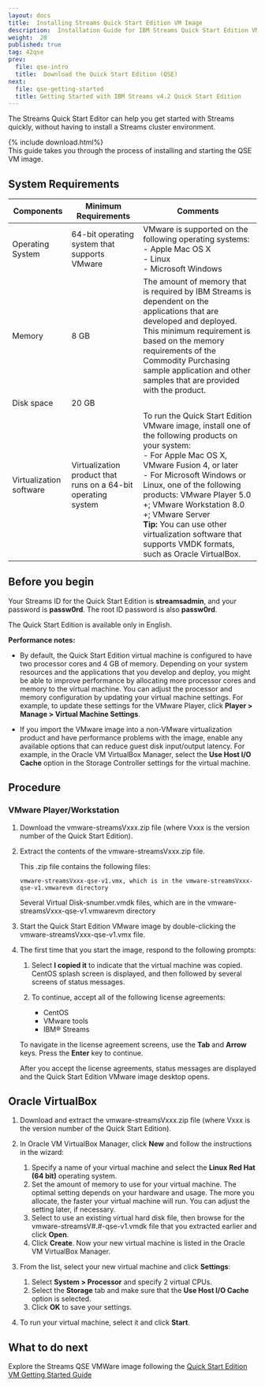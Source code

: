 ```yaml
---
layout: docs
title:  Installing Streams Quick Start Edition VM Image
description:  Installation Guide for IBM Streams Quick Start Edition VM
weight:  20
published: true
tag: 42qse
prev:
  file: qse-intro
  title:  Download the Quick Start Edition (QSE)
next:
  file: qse-getting-started
  title: Getting Started with IBM Streams v4.2 Quick Start Edition
---
```


The Streams Quick Start Editor can help you get started with Streams quickly, without having to install a Streams cluster environment.

{% include download.html%}
<br>
This guide takes you through the process of installing and starting the QSE VM image.

## System Requirements

| Components  | Minimum Requirements | Comments |
| ----------- | -------------------- | -------------|
| Operating System  | 64-bit operating system that supports VMware  | VMware is supported on the following operating systems: <br>- Apple Mac OS X <br>- Linux <br>- Microsoft Windows
| Memory	  |8 GB	                 |The amount of memory that is required by IBM Streams is dependent on the applications that are developed and deployed.  This minimum requirement is based on the memory requirements of the Commodity Purchasing sample application and other samples that are provided with the product.     
| Disk space  | 20 GB |  |
| Virtualization software | Virtualization product that runs on a 64-bit operating system	| To run the Quick Start Edition VMware image, install one of the following products on your system:<br>- For Apple Mac OS X, VMware Fusion 4, or later<br>- For Microsoft Windows or Linux, one of the following products:  VMware Player 5.0 +; VMware Workstation 8.0 +; VMware Server <br>**Tip:** You can use other virtualization software that supports VMDK formats, such as Oracle VirtualBox.

## Before you begin

Your Streams ID for the Quick Start Edition is **streamsadmin**, and your password is **passw0rd**. The root ID password is also **passw0rd**.

The Quick Start Edition is available only in English.

**Performance notes:**

* By default, the Quick Start Edition virtual machine is configured to have two processor cores and 4 GB of memory. Depending on your system resources and the applications that you develop and deploy, you might be able to improve performance by allocating more processor cores and memory to the virtual machine. You can adjust the processor and memory configuration by updating your virtual machine settings. For example, to update these settings for the VMware Player, click **Player > Manage > Virtual Machine Settings**.

* If you import the VMware image into a non-VMware virtualization product and have performance problems with the image, enable any available options that can reduce guest disk input/output latency. For example, in the Oracle VM VirtualBox Manager, select the **Use Host I/O Cache** option in the Storage Controller settings for the virtual machine.

## Procedure

### VMware Player/Workstation

1.  Download the vmware-streamsVxxx.zip file (where Vxxx is the version number of the Quick Start Edition).

1.  Extract the contents of the vmware-streamsVxxx.zip file.

    This .zip file contains the following files:

    ~~~~~~
    vmware-streamsVxxx-qse-v1.vmx, which is in the vmware-streamsVxxx-qse-v1.vmwarevm directory
    ~~~~~~

    Several Virtual Disk-snumber.vmdk files, which are in the vmware-streamsVxxx-qse-v1.vmwarevm directory

1.  Start the Quick Start Edition VMware image by double-clicking the vmware-streamsVxxx-qse-v1.vmx file.

1.  The first time that you start the image, respond to the following prompts:

    1.  Select **I copied it** to indicate that the virtual machine was copied. CentOS splash screen is displayed, and then followed by several screens of status messages.

    1.  To continue, accept all of the following license agreements:

        * CentOS
        * VMware tools
        * IBM® Streams

    To navigate in the license agreement screens, use the **Tab** and **Arrow** keys. Press the **Enter** key to continue.

    After you accept the license agreements, status messages are displayed and the Quick Start Edition VMware image desktop opens.

## Oracle VirtualBox

1. Download and extract the vmware-streamsVxxx.zip file (where Vxxx is the version number of the Quick Start Edition).

1. In Oracle VM VirtualBox Manager, click **New** and follow the instructions in the wizard:
    1. Specify a name of your virtual machine and select the **Linux Red Hat (64 bit)** operating system.
    1. Set the amount of memory to use for your virtual machine. The optimal setting depends on your hardware and usage. The more you allocate, the faster your virtual machine will run. You can adjust the setting later, if necessary.
    1. Select to use an existing virtual hard disk file, then browse for the vmware-streamsV#.#-qse-v1.vmdk file that you extracted earlier and click **Open**.
    1. Click **Create**. Now your new virtual machine is listed in the Oracle VM VirtualBox Manager.

1.  From the list, select your new virtual machine and click **Settings**:
    1. Select **System > Processor** and specify 2 virtual CPUs.
    1. Select the **Storage** tab and make sure that the **Use Host I/O Cache** option is selected.
    1. Click **OK** to save your settings.

1. To run your virtual machine, select it and click **Start**.


## What to do next

Explore the Streams QSE VMWare image following the [Quick Start Edition VM Getting Started Guide](/streamsx.documentation/docs/4.2/qse-getting-started/)
